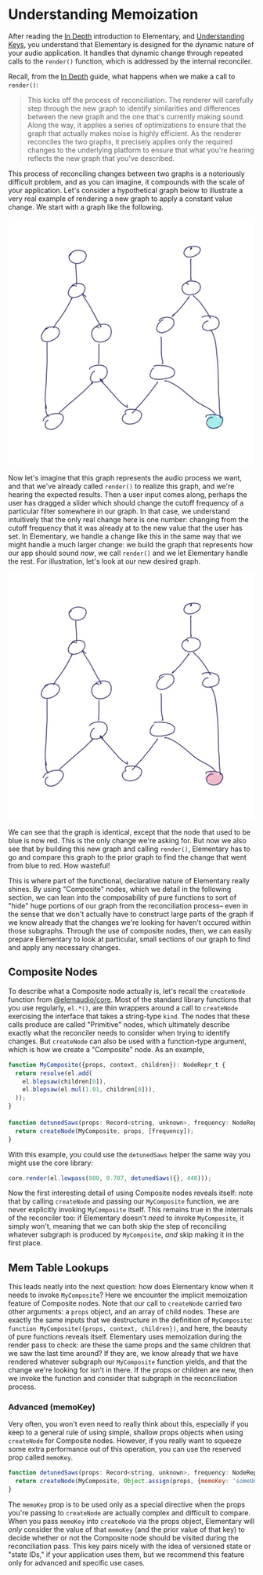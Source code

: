 # Understanding Memoization

After reading the [In Depth](../In_Depth.md) introduction to Elementary, and [Understanding Keys](./Understanding_Keys.md),
you understand that Elementary is designed for the dynamic nature of your audio application. It handles that dynamic change
through repeated calls to the `render()` function, which is addressed by the internal reconciler.

Recall, from the [In Depth](../In_Depth.md) guide, what  happens when we make a call to `render()`:

> This kicks off the process of reconciliation. The renderer will carefully step through the new graph to identify similarities and differences between the new graph and the one that's currently making sound. Along the way, it applies a series of optimizations to ensure that the graph that actually makes noise is highly efficient. As the renderer reconciles the two graphs, it precisely applies only the required changes to the underlying platform to ensure that what you're hearing reflects the new graph that you've described.

This process of reconciling changes between two graphs is a notoriously difficult problem, and as you can imagine, it
compounds with the scale of your application. Let's consider a hypothetical graph below to illustrate a very real example
of rendering a new graph to apply a constant value change. We start with a graph like the following.

![Image of an audio graph with a blue leaf node](../assets/MemoGuide_GraphA.jpg)

Now let's imagine that this graph represents the audio process we want, and that we've already called `render()` to realize
this graph, and we're hearing the expected results. Then a user input comes along, perhaps the user has dragged a slider
which should change the cutoff frequency of a particular filter somewhere in our graph. In that case, we understand intuitively
that the only real change here is one number: changing from the cutoff frequency that it was already at to the new value that
the user has set. In Elementary, we handle a change like this in the same way that we might handle a much larger change: we
build the graph that represents how our app should sound _now_, we call `render()` and we let Elementary handle the rest. For
illustration, let's look at our new desired graph.

![Image of the same audio graph, now with a red leaf node](../assets/MemoGuide_GraphB.jpg)

We can see that the graph is identical, except that the node that used to be blue is now red. This is the only change we're
asking for. But now we also see that by building this new graph and calling `render()`, Elementary has to go and compare this
graph to the prior graph to find the change that went from blue to red. How wasteful!

This is where part of the functional, declarative nature of Elementary really shines. By using "Composite" nodes, which we detail
in the following section, we can lean into the composability of pure functions to sort of "hide" huge portions of our graph from
the reconciliation process– even in the sense that we don't actually have to construct large parts of the graph if we know already
that the changes we're looking for haven't occured within those subgraphs. Through the use of composite nodes, then, we can easily
prepare Elementary to look at particular, small sections of our graph to find and apply any necessary changes.

## Composite Nodes

To describe what a Composite node actually is, let's recall the `createNode` function from [@elemaudio/core](../packages/core.md#createnode).
Most of the standard library functions that you use regularly, `el.*()`, are thin wrappers around a call to `createNode` exercising
the interface that takes a string-type `kind`. The nodes that these calls produce are called "Primitive" nodes, which ultimately describe
exactly what the reconciler needs to consider when trying to identify changes. But `createNode` can also be used with a function-type argument,
which is how we create a "Composite" node. As an example,

```js
function MyComposite({props, context, children}): NodeRepr_t {
  return resolve(el.add(
    el.blepsaw(children[0]),
    el.blepsaw(el.mul(1.01, children[0])),
  ));
}

function detunedSaws(props: Record<string, unknown>, frequency: NodeRepr_t | number) : NodeRepr_t {
  return createNode(MyComposite, props, [frequency]);
}
```

With this example, you could use the `detunedSaws` helper the same way you might use the core library:

```js
core.render(el.lowpass(800, 0.707, detunedSaws({}, 440)));
```

Now the first interesting detail of using Composite nodes reveals itself: note that by calling `createNode` and
passing our `MyComposite` function, we are never explicitly invoking `MyComposite` itself. This remains true in the internals
of the reconciler too: if Elementary doesn't _need_ to invoke `MyComposite`, it simply won't, meaning that we can both
skip the step of reconciling whatever subgraph is produced by `MyComposite`, _and_ skip making it in the first place.

## Mem Table Lookups

This leads neatly into the next question: how does Elementary know when it needs to invoke `MyComposite`? Here we
encounter the implicit memoization feature of Composite nodes. Note that our call to `createNode` carried two
other arguments: a `props` object, and an array of child nodes. These are exactly the same inputs that we destructure
in the definition of `MyComposite`: `function MyComposite({props, context, children})`, and here, the beauty of pure
functions reveals itself. Elementary uses memoization during the render pass to check: are these the same props and the
same children that we saw the last time around? If they are, we know already that we have rendered whatever subgraph
our `MyComposite` function yields, and that the change we're looking for isn't in there. If the props or children are
new, then we invoke the function and consider that subgraph in the reconciliation process.

### Advanced (memoKey)

Very often, you won't even need to really think about this, especially if you keep to a general rule of using simple, shallow
props objects when using `createNode` for Composite nodes. However, if you really want to squeeze some extra performance
out of this operation, you can use the reserved prop called `memoKey`.

```js
function detunedSaws(props: Record<string, unknown>, frequency: NodeRepr_t | number) : NodeRepr_t {
  return createNode(MyComposite, Object.assign(props, {memoKey: 'someUniqueIdentifier'}), [frequency]);
}
```

The `memoKey` prop is to be used only as a special directive when the props you're passing to `createNode` are actually
complex and difficult to compare. When you pass `memoKey` into `createNode` via the props object, Elementary will _only_
consider the value of that `memoKey` (and the prior value of that key) to decide whether or not the Composite node should be
visited during the reconciliation pass. This key pairs nicely with the idea of versioned state or "state IDs," if your application uses them, but
we recommend this feature only for advanced and specific use cases.
